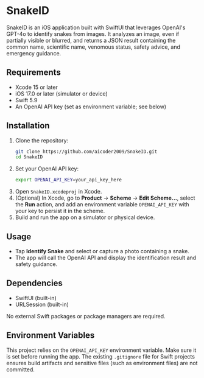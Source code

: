 # SnakeID

SnakeID is an iOS application built with SwiftUI that leverages OpenAI's GPT-4o to identify snakes from images. It analyzes an image, even if partially visible or blurred, and returns a JSON result containing the common name, scientific name, venomous status, safety advice, and emergency guidance.

## Requirements

- Xcode 15 or later
- iOS 17.0 or later (simulator or device)
- Swift 5.9
- An OpenAI API key (set as environment variable; see below)

## Installation

1. Clone the repository:
   ```bash
   git clone https://github.com/aicoder2009/SnakeID.git
   cd SnakeID
   ```
2. Set your OpenAI API key:
   ```bash
   export OPENAI_API_KEY=your_api_key_here
   ```
3. Open `SnakeID.xcodeproj` in Xcode.
4. (Optional) In Xcode, go to **Product** → **Scheme** → **Edit Scheme…**, select the **Run** action, and add an environment variable `OPENAI_API_KEY` with your key to persist it in the scheme.
5. Build and run the app on a simulator or physical device.

## Usage

- Tap **Identify Snake** and select or capture a photo containing a snake.
- The app will call the OpenAI API and display the identification result and safety guidance.

## Dependencies

- SwiftUI (built-in)
- URLSession (built-in)

No external Swift packages or package managers are required.

## Environment Variables

This project relies on the `OPENAI_API_KEY` environment variable. Make sure it is set before running the app. The existing `.gitignore` file for Swift projects ensures build artifacts and sensitive files (such as environment files) are not committed.